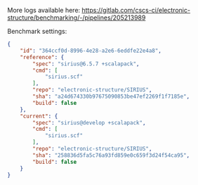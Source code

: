 More logs available here: https://gitlab.com/cscs-ci/electronic-structure/benchmarking/-/pipelines/205213989

Benchmark settings:

```json
{
    "id": "364ccf0d-8996-4e28-a2e6-6eddfe22e4a8",
    "reference": {
        "spec": "sirius@6.5.7 +scalapack",
        "cmd": [
            "sirius.scf"
        ],
        "repo": "electronic-structure/SIRIUS",
        "sha": "a24d674330b97675090853be47ef2269f1f7185e",
        "build": false
    },
    "current": {
        "spec": "sirius@develop +scalapack",
        "cmd": [
            "sirius.scf"
        ],
        "repo": "electronic-structure/SIRIUS",
        "sha": "258836d5fa5c76a93fd859e0c659f3d24f54ca95",
        "build": false
    }
}
```
